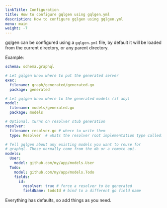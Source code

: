 ```yaml
---
linkTitle: Configuration
title: How to configure gqlgen using gqlgen.yml
description: How to configure gqlgen using gqlgen.yml
menu: main
weight: -7
---
```


gqlgen can be configured using a `gqlgen.yml` file, by default it will be loaded from the current directory, or any parent directory.

Example:
```yml
schema: schema.graphql

# Let gqlgen know where to put the generated server
exec:
  filename: graph/generated/generated.go
  package: generated

# Let gqlgen know where to the generated models (if any)
model:
  filename: models/generated.go
  package: models

# Optional, turns on resolver stub generation
resolver:
  filename: resolver.go # where to write them
  type: Resolver  # whats the resolver root implementation type called?

# Tell gqlgen about any existing models you want to reuse for
# graphql. These normally come from the db or a remote api.
models:
  User:
    model: github.com/my/app/models.User
  Todo:
    model: github.com/my/app/models.Todo
    fields:
      id:
        resolver: true # force a resolver to be generated
        fieldName: todoId # bind to a different go field name 
```

Everything has defaults, so add things as you need.

